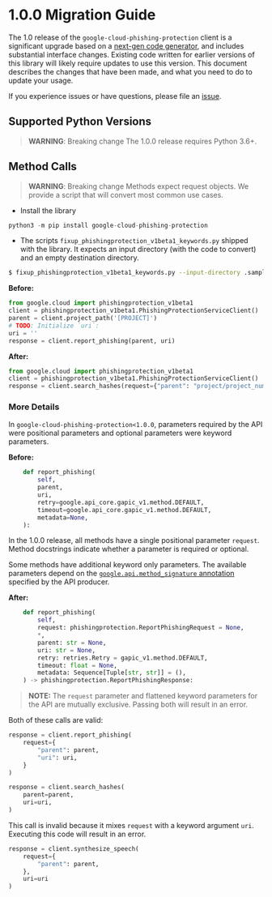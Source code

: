 # 1.0.0 Migration Guide

The 1.0 release of the `google-cloud-phishing-protection` client is a significant upgrade based on a [next-gen code generator](https://github.com/googleapis/gapic-generator-python), and includes substantial interface changes. Existing code written for earlier versions of this library will likely require updates to use this version. This document describes the changes that have been made, and what you need to do to update your usage.

If you experience issues or have questions, please file an [issue](https://github.com/googleapis/python-phishingprotection/issues).

## Supported Python Versions

> **WARNING**: Breaking change
The 1.0.0 release requires Python 3.6+.


## Method Calls

> **WARNING**: Breaking change
Methods expect request objects. We provide a script that will convert most common use cases.

* Install the library

```py
python3 -m pip install google-cloud-phishing-protection
```

* The scripts `fixup_phishingprotection_v1beta1_keywords.py` shipped with the library. It expects
an input directory (with the code to convert) and an empty destination directory.

```sh
$ fixup_phishingprotection_v1beta1_keywords.py --input-directory .samples/ --output-directory samples/
```

**Before:**
```py
from google.cloud import phishingprotection_v1beta1
client = phishingprotection_v1beta1.PhishingProtectionServiceClient()
parent = client.project_path('[PROJECT]')
# TODO: Initialize `uri`:
uri = ''
response = client.report_phishing(parent, uri)
```


**After:**
```py
from google.cloud import phishingprotection_v1beta1
client = phishingprotection_v1beta1.PhishingProtectionServiceClient()
response = client.search_hashes(request={"parent": "project/project_number", "uri": "''"})
```

### More Details

In `google-cloud-phishing-protection<1.0.0`, parameters required by the API were positional parameters and optional parameters were keyword parameters.

**Before:**
```py
    def report_phishing(
        self,
        parent,
        uri,
        retry=google.api_core.gapic_v1.method.DEFAULT,
        timeout=google.api_core.gapic_v1.method.DEFAULT,
        metadata=None,
    ):
```

In the 1.0.0 release, all methods have a single positional parameter `request`. Method docstrings indicate whether a parameter is required or optional.

Some methods have additional keyword only parameters. The available parameters depend on the [`google.api.method_signature` annotation](https://github.com/googleapis/googleapis/blob/master/google/cloud/phishingprotection/v1beta1/phishingprotection.proto#L51) specified by the API producer.


**After:**
```py
    def report_phishing(
        self,
        request: phishingprotection.ReportPhishingRequest = None,
        *,
        parent: str = None,
        uri: str = None,
        retry: retries.Retry = gapic_v1.method.DEFAULT,
        timeout: float = None,
        metadata: Sequence[Tuple[str, str]] = (),
    ) -> phishingprotection.ReportPhishingResponse:
```

> **NOTE:** The `request` parameter and flattened keyword parameters for the API are mutually exclusive.
> Passing both will result in an error.

Both of these calls are valid:

```py
response = client.report_phishing(
    request={
        "parent": parent,
        "uri": uri,
    }
)
```

```py
response = client.search_hashes(
    parent=parent,
    uri=uri,
)
```

This call is invalid because it mixes `request` with a keyword argument `uri`. Executing this code
will result in an error.

```py
response = client.synthesize_speech(
    request={
        "parent": parent,
    },
    uri=uri
)
```